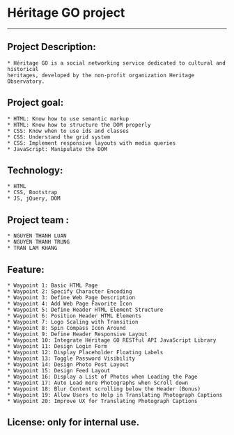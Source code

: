 # Héritage GO project

****************************

## Project Description:
    * Héritage GO is a social networking service dedicated to cultural and historical
    heritages, developed by the non-profit organization Heritage Observatory.

## Project goal:
    * HTML: Know how to use semantic markup
    * HTML: Know how to structure the DOM properly
    * CSS: Know when to use ids and classes
    * CSS: Understand the grid system
    * CSS: Implement responsive layouts with media queries
    * JavaScript: Manipulate the DOM

## Technology:
    * HTML
    * CSS, Bootstrap
    * JS, jQuery, DOM

## Project team :
    * NGUYEN THANH LUAN
    * NGUYEN THANH TRUNG
    * TRAN LAM KHANG

## Feature:
    * Waypoint 1: Basic HTML Page
    * Waypoint 2: Specify Character Encoding
    * Waypoint 3: Define Web Page Description
    * Waypoint 4: Add Web Page Favorite Icon
    * Waypoint 5: Define Header HTML Element Structure
    * Waypoint 6: Position Header HTML Elements
    * Waypoint 7: Logo Scaling with Transition
    * Waypoint 8: Spin Compass Icon Around
    * Waypoint 9: Define Header Responsive Layout
    * Waypoint 10: Integrate Héritage GO RESTful API JavaScript Library
    * Waypoint 11: Design Login Form
    * Waypoint 12: Display Placeholder Floating Labels
    * Waypoint 13: Toggle Password Visibility
    * Waypoint 14: Design Photo Post Layout
    * Waypoint 15: Design Feed Layout
    * Waypoint 16: Display a List of Photos when Loading the Page
    * Waypoint 17: Auto Load more Photographs when Scroll down
    * Waypoint 18: Blur Content scrolling below the Header (Bonus)
    * Waypoint 19: Allow Users to Help in Translating Photograph Captions
    * Waypoint 20: Improve UX for Translating Photograph Captions

## License: only for internal use.
